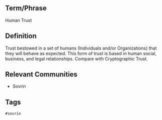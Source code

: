 ## Term/Phrase
Human Trust

## Definition
Trust bestowed in a set of humans (Individuals and/or Organizations) that they will behave as expected. This form of trust is based in human social, business, and legal relationships. Compare with Cryptographic Trust.

## Relevant Communities
* Sovrin

## Tags
```
#sovrin
```
